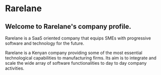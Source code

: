 # Rarelane

## Welcome to Rarelane's company profile. 

Rarelane is a SaaS oriented company that equips SMEs with progressive software and technology for the future.

Rarelane is a Kenyan company providing some of the most essential technological capabilities to manufacturing firms. Its aim is to integrate and scale the wide array of software functionalities to day to day company activities.

